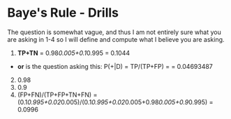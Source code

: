 # Baye's Rule - Drills

The question is somewhat vague, and thus I am not entirely sure what you are asking in 1-4 so I will define and compute what I believe you are asking.


1. **TP+TN** = 0.98*0.005+0.1*0.995 = 0.1044
  * **or** is the question asking this: P(+|D) = TP/(TP+FP) =  = 0.04693487
2. 0.98
4. 0.9
4. (FP+FN)/(TP+FP+TN+FN) = (0.1*0.995+0.02*0.005)/(0.1*0.995+0.02*0.005+0.98*0.005+0.9*0.995) = 0.0996